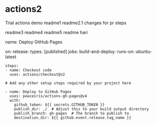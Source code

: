 # actions2
Trial actions demo
readme1
readme2.1
changes for pr steps

readme3
readme4
readme5
readme hari


name: Deploy GitHub Pages

on:
  release:
    types: [published]
jobs:
  build-and-deploy:
    runs-on: ubuntu-latest

    steps:
    - name: Checkout code
      uses: actions/checkout@v2

    # Add any other setup steps required by your project here

    - name: Deploy to GitHub Pages
      uses: peaceiris/actions-gh-pages@v4
      with:
        github_token: ${{ secrets.GITHUB_TOKEN }}
        publish_dir: ./  # Adjust this to your build output directory
        publish_branch: gh-pages  # The branch to publish to
        destination_dir: ${{ github.event.release.tag_name }}
